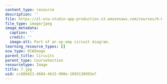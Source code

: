 ```yaml
---
content_type: resource
description: ''
file: https://ol-ocw-studio-app-production.s3.amazonaws.com/courses/6-01sc-introduction-to-electrical-engineering-and-computer-science-i-spring-2011/cc689421d6044b15900e1893138993ef_7.jpg
file_type: image/jpeg
image_metadata:
  caption: ''
  credit: ''
  image-alt: Part of an op-amp circuit diagram.
learning_resource_types: []
ocw_type: OCWImage
parent_title: Circuits
parent_type: CourseSection
resourcetype: Image
title: 7.jpg
uid: cc689421-d604-4b15-900e-1893138993ef
---
```

